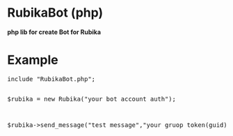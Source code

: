 <h1>RubikaBot (php)</h1>
<b> php lib for create Bot for Rubika</b>
<h1>Example</h1>
<pre lang="py3">
include "RubikaBot.php";

$rubika = new Rubika("your bot account auth");

$rubika->send_message("test message","your gruop token(guid)");
</pre>
